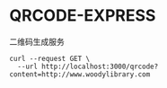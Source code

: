 # QRCODE-EXPRESS

二维码生成服务

```
curl --request GET \
  --url http://localhost:3000/qrcode?content=http://www.woodylibrary.com
```
